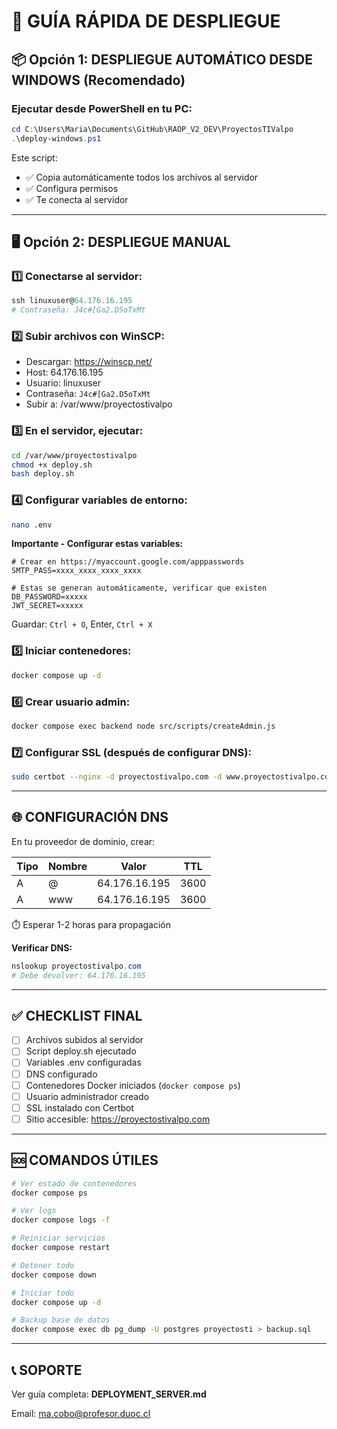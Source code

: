 # 🚀 GUÍA RÁPIDA DE DESPLIEGUE

## 📦 Opción 1: DESPLIEGUE AUTOMÁTICO DESDE WINDOWS (Recomendado)

### Ejecutar desde PowerShell en tu PC:

```powershell
cd C:\Users\Maria\Documents\GitHub\RAOP_V2_DEV\ProyectosTIValpo
.\deploy-windows.ps1
```

Este script:
- ✅ Copia automáticamente todos los archivos al servidor
- ✅ Configura permisos
- ✅ Te conecta al servidor

---

## 🖥️ Opción 2: DESPLIEGUE MANUAL

### 1️⃣ Conectarse al servidor:
```powershell
ssh linuxuser@64.176.16.195
# Contraseña: J4c#[Ga2.D5oTxMt
```

### 2️⃣ Subir archivos con WinSCP:
- Descargar: https://winscp.net/
- Host: 64.176.16.195
- Usuario: linuxuser
- Contraseña: `J4c#[Ga2.D5oTxMt`
- Subir a: /var/www/proyectostivalpo

### 3️⃣ En el servidor, ejecutar:
```bash
cd /var/www/proyectostivalpo
chmod +x deploy.sh
bash deploy.sh
```

### 4️⃣ Configurar variables de entorno:
```bash
nano .env
```

**Importante - Configurar estas variables:**

```env
# Crear en https://myaccount.google.com/apppasswords
SMTP_PASS=xxxx_xxxx_xxxx_xxxx

# Estas se generan automáticamente, verificar que existen
DB_PASSWORD=xxxxx
JWT_SECRET=xxxxx
```

Guardar: `Ctrl + O`, Enter, `Ctrl + X`

### 5️⃣ Iniciar contenedores:
```bash
docker compose up -d
```

### 6️⃣ Crear usuario admin:
```bash
docker compose exec backend node src/scripts/createAdmin.js
```

### 7️⃣ Configurar SSL (después de configurar DNS):
```bash
sudo certbot --nginx -d proyectostivalpo.com -d www.proyectostivalpo.com
```

---

## 🌐 CONFIGURACIÓN DNS

En tu proveedor de dominio, crear:

| Tipo | Nombre | Valor | TTL |
|------|--------|-------|-----|
| A | @ | 64.176.16.195 | 3600 |
| A | www | 64.176.16.195 | 3600 |

⏱️ Esperar 1-2 horas para propagación

**Verificar DNS:**
```powershell
nslookup proyectostivalpo.com
# Debe devolver: 64.176.16.195
```

---

## ✅ CHECKLIST FINAL

- [ ] Archivos subidos al servidor
- [ ] Script deploy.sh ejecutado
- [ ] Variables .env configuradas
- [ ] DNS configurado
- [ ] Contenedores Docker iniciados (`docker compose ps`)
- [ ] Usuario administrador creado
- [ ] SSL instalado con Certbot
- [ ] Sitio accesible: https://proyectostivalpo.com

---

## 🆘 COMANDOS ÚTILES

```bash
# Ver estado de contenedores
docker compose ps

# Ver logs
docker compose logs -f

# Reiniciar servicios
docker compose restart

# Detener todo
docker compose down

# Iniciar todo
docker compose up -d

# Backup base de datos
docker compose exec db pg_dump -U postgres proyectosti > backup.sql
```

---

## 📞 SOPORTE

Ver guía completa: **DEPLOYMENT_SERVER.md**

Email: ma.cobo@profesor.duoc.cl

